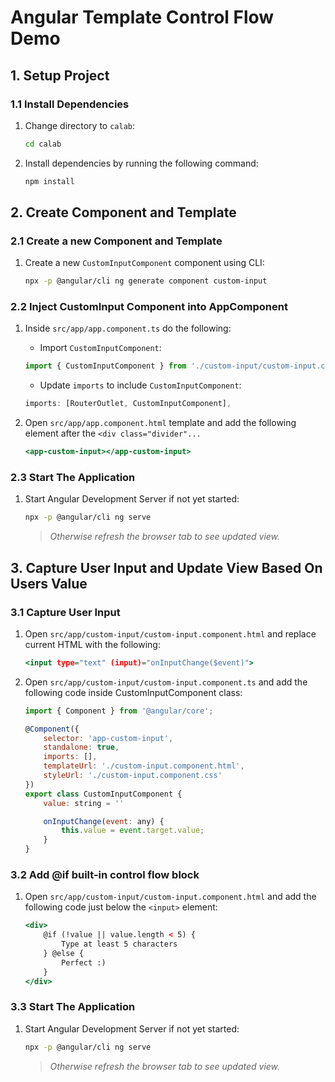 # Angular Template Control Flow Demo

## 1. Setup Project

### 1.1 Install Dependencies

1. Change directory to `calab`:

    ```.sh
    cd calab
    ```
2. Install dependencies by running the following command:

    ```.sh
    npm install
    ```

## 2. Create Component and Template

### 2.1 Create a new Component and  Template

1. Create a new `CustomInputComponent` component using CLI:

    ```.sh
    npx -p @angular/cli ng generate component custom-input
    ```

### 2.2 Inject CustomInput Component into AppComponent

1. Inside `src/app/app.component.ts` do the following:
    - Import `CustomInputComponent`:

    ```.js
    import { CustomInputComponent } from './custom-input/custom-input.component'; 
    ```

    - Update `imports` to include `CustomInputComponent`:

    ```.js
    imports: [RouterOutlet, CustomInputComponent],
    ```

2. Open `src/app/app.component.html` template and add the following element after the `<div class="divider"...`

    ```.html
    <app-custom-input></app-custom-input>
    ```

### 2.3 Start The Application

1. Start Angular Development Server if not yet started:

    ```.bash
    npx -p @angular/cli ng serve 
    ```
    > _Otherwise refresh the browser tab to see updated view._


## 3. Capture User Input and Update View Based On Users Value

### 3.1 Capture User Input
1. Open `src/app/custom-input/custom-input.component.html` and replace current HTML with the following:

    ```.html
    <input type="text" (input)="onInputChange($event)">
    ```

2. Open `src/app/custom-input/custom-input.component.ts` and add the following code inside CustomInputComponent class:

    ```.js
    import { Component } from '@angular/core';

    @Component({
        selector: 'app-custom-input',
        standalone: true,
        imports: [],
        templateUrl: './custom-input.component.html',
        styleUrl: './custom-input.component.css'
    })
    export class CustomInputComponent {
        value: string = ''

        onInputChange(event: any) {
            this.value = event.target.value;
        }
    }
    ```

### 3.2 Add @if built-in control flow block

1. Open `src/app/custom-input/custom-input.component.html` and add the following code just below the `<input>` element:

    ```.html
    <div>
        @if (!value || value.length < 5) {
            Type at least 5 characters
        } @else {
            Perfect :)
        }
    </div>
    ```

### 3.3 Start The Application

1. Start Angular Development Server if not yet started:

    ```.bash
    npx -p @angular/cli ng serve
    ```
    > _Otherwise refresh the browser tab to see updated view._
